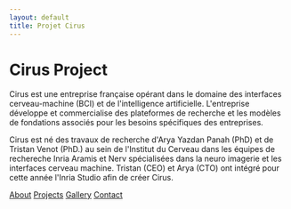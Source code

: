 ```yaml
---
layout: default
title: Projet Cirus
---
```


<div class="background" style="background-image: url('/assets/images/mvp.jpg');">
  <h1>Cirus Project</h1>
  <p>Cirus est une entreprise française opérant dans le domaine des interfaces cerveau-machine (BCI) et de l'intelligence artificielle. L'entreprise développe et commercialise des plateformes de recherche et les modèles de fondations associés pour les besoins spécifiques des entreprises.

Cirus est né des travaux de recherche d'Arya Yazdan Panah (PhD) et de Tristan Venot (PhD.) au sein de l'Institut du Cerveau dans les équipes de rechereche Inria Aramis et Nerv spécialisées dans la neuro imagerie et les interfaces cerveau machine. Tristan (CEO) et Arya (CTO) ont intégré pour cette année l'Inria Studio afin de créer Cirus.</p>
<div class="button-container">
    <a href="/about.html" class="button">About</a>
    <a href="/projects.html" class="button">Projects</a>
    <a href="/gallery.html" class="button">Gallery</a>
    <a href="/contact.html" class="button">Contact</a>
  </div>
</div>


